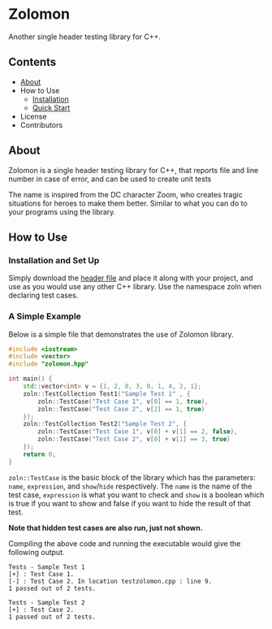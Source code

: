 # Zolomon
Another single header testing library for C++.

## Contents

- [About](#about)
- How to Use
    - [Installation](#installation-and-set-up)
    - [Quick Start](#a-simple-example)
- License
- Contributors

## About
Zolomon is  a single header testing library for C++, that reports file and line number in case of error, and can be used to create unit tests

The name is inspired from the DC character Zoom, who creates tragic situations for heroes to make them better. Similar to what you can do to your programs using the library.

## How to Use
### Installation and Set Up
Simply download the [header file](https://raw.githubusercontent.com/PK-cod3ch3mist/Zolomon/main/zolomon.hpp?token=ANHLDA6AV5SHVJRQVTHP4NTBFIGVY) and place it along with your project, and use as you would use any other C++ library. Use the namespace zoln when declaring test cases.

### A Simple Example
Below is a simple file that demonstrates the use of Zolomon library.
```c++
#include <iostream>
#include <vector>
#include "zolomon.hpp"

int main() {
	std::vector<int> v = {1, 2, 0, 3, 0, 1, 4, 2, 1};
	zoln::TestCollection Test1("Sample Test 1" , {
	    zoln::TestCase("Test Case 1", v[0] == 1, true),
	    zoln::TestCase("Test Case 2", v[2] == 1, true)
	});
	zoln::TestCollection Test2("Sample Test 2", {
	    zoln::TestCase("Test Case 1", v[0] + v[1] == 2, false),
	    zoln::TestCase("Test Case 2", v[0] + v[1] == 3, true)
	});
	return 0;
}
```
`zoln::TestCase` is the basic block of the library which has the parameters: `name`, `expression`, and `show`/`hide` respectively. The `name` is the name of the test case, `expression` is what you want to check and `show` is a boolean which is true if you want to show and false if you want to hide the result of that test.

**Note that hidden test cases are also run, just not shown.**

Compiling the above code and running the executable would give the following output.
```
Tests - Sample Test 1
[+] : Test Case 1. 
[-] : Test Case 2. In location testzolomon.cpp : line 9. 
1 passed out of 2 tests.

Tests - Sample Test 2
[+] : Test Case 2. 
1 passed out of 2 tests.
```